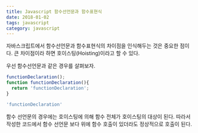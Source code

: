 ```yaml
---
title: Javascript 함수선언문과 함수표현식
date: 2018-01-02
tags: javascript
category: javascript
---
```


자바스크립트에서 함수선언문과 함수표현식의 차이점을 인식해두는 것은 중요한 점이다.
큰 차이점이라 하면 호이스팅(Hoisting)이라고 할 수 있다.

우선 함수선언문과 같은 경우를 살펴보자.

```javascript
functionDeclaration();
function functionDeclaration(){
  return 'functionDeclaration';
}
```

```javascript
'functionDeclaration'
```

함수 선언문의 경우에는 호이스팅에 의해 함수 전체가 호이스팅의 대상이 된다.
따라서 작성한 코드에서 함수 선언문 보다 위에 함수 호출이 있더라도 정상적으로 호출이 된다.

